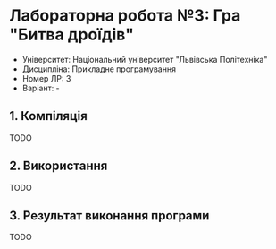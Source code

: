 # Лабораторна робота №3: Гра "Битва дроїдів"

- Університет: Національний університет "Львівська Політехніка"
- Дисципліна: Прикладне програмування
- Номер ЛР: 3
- Варіант: -

## 1. Компіляція
TODO
## 2. Використання
TODO
## 3. Результат виконання програми
TODO